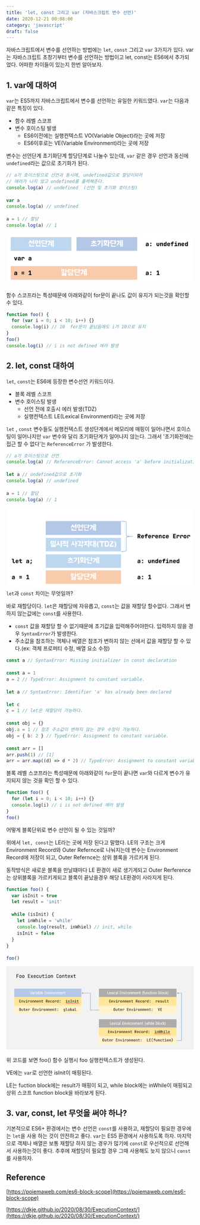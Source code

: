 ```yaml
---
title: 'let, const 그리고 var (자바스크립트 변수 선언)'
date: 2020-12-21 00:08:00
category: 'javascript'
draft: false
---
```


자바스크립트에서 변수를 선언하는 방법에는 `let`, `const` 그리고 `var` 3가지가 있다. var는 자바스크립트 초창기부터 변수를 선언하는 방법이고 let, const는 ES6에서 추가되었다. 어떠한 차이들이 있는지 한번 알아보자.

## 1. var에 대하여

`var`는 ES5까지 자바스크립트에서 변수를 선언하는 유일한 키워드였다. `var`는 다음과 같은 특징이 있다.

- 함수 레벨 스코프
- 변수 호이스팅 발생
  - ES6이전에는 실행컨텍스트 VO(Variable Object)라는 곳에 저장
  - ES6이후로는 VE(Variable Environment)라는 곳에 저장

변수는 선언단계 초기화단계 할당단계로 나눌수 있는데, `var` 같은 경우 선언과 동신에 `undefined`라는 값으로 초기화가 된다.

```js
// a가 호이스팅으로 선언과 동시에, undefined값으로 할당이되어
// 에러가 나지 않고 undefined를 출력해준다.
console.log(a) // undefined  (선언 및 초기화 호이스팅)

var a
console.log(a) // undefined

a = 1 // 할당
console.log(a) // 1
```

![](./images/variable1.png)

함수 스코프라는 특성때문에 아래와같이 for문이 끝나도 값이 유지가 되는것을 확인할 수 있다.

```js
function foo() {
  for (var i = 0; i < 10; i++) {}
  console.log(i) // 10  for문이 끝났음에도 i가 10으로 유지
}
foo()
console.log(i) // i is not defined 에러 발생
```

## 2. let, const 대하여

`let`, `const`는 ES6에 등장한 변수선언 키워드이다.

- 블록 레벨 스코프
- 변수 호이스팅 발생
  - 선언 전에 호출시 에러 발생(TDZ)
  - 실행컨텍스트 LE(Lexical Environment)라는 곳에 저장

`let` , `const` 변수들도 실행컨텍스트 생성단계에서 메모리에 매핑이 일어나면서 호이스팅이 일어나지만 `var` 변수와 달리 초기화단계가 일어나지 않는다. 그래서 '초기화전에는 접근 할 수 없다'는 `ReferenceError` 가 발생한다.

```js
// a가 호이스팅으로 선언
console.log(a) // ReferenceError: Cannot access 'a' before initialization

let a // undefined값으로 초기화
console.log(a) // undefined

a = 1 // 할당
console.log(a) // 1
```

![](./images/variable2.png)
`let`과 `const` 차이는 무엇일까?

바로 재할당이다. `let`은 재할당에 자유롭고, `const`는 값을 재할당 할수없다. 그래서 변하지 않는값에는 `const`를 사용한다.

- `const` 값을 재할당 할 수 없기때문에 초기값을 입력해주어야한다. 입력하지 않을 경우 `SyntaxError`가 발생한다.
- 주소값을 참조하는 객체나 배열은 참조가 변하지 않는 선에서 값을 재할당 할 수 있다.(ex: 객체 프로퍼티 수정, 배열 요소 수정)

```js
const a // SyntaxError: Missing initializer in const declaration

const a = 1
a = 2 // TypeError: Assignment to constant variable.

let a // SyntaxError: Identifier 'a' has already been declared

let c
c = 1 // let은 재할당이 가능하다.

const obj = {}
obj.a = 1 // 참조 주소값이 변하지 않는 경우 수정이 가능하다.
obj = { b: 2 } // TypeError: Assignment to constant variable.

const arr = []
arr.push(1) // [1]
arr = arr.map((d) => d * 2) // TypeError: Assignment to constant variable.
```

블록 레벨 스코프라는 특성때문에 아래와같이 `for`문이 끝나면 `var`와 다르게 변수가 유지되지 않는 것을 확인 할 수 있다.

```js
function foo() {
  for (let i = 0; i < 10; i++) {}
  console.log(i) // i is not defined 에러 발생
}
foo()
```

어떻게 블록단위로 변수 선언이 될 수 있는 것일까?

위에서 `let, const`는 LE라는 곳에 저장 된다고 말했다. LE의 구조는 크게 Environment Record와 Outer Refernce로 나눠지는데 변수는 Environment Record에 저장이 되고, Outer Refernce는 상위 블록을 가르키게 된다.

동작방식은 새로운 블록을 만날떄마다 LE 환경이 새로 생기게되고 Outer Rerference는 상위블록을 가르키게되고 블록이 끝났을경우 해당 LE환경이 사라지게 된다.

```js
function foo() {
  var isInit = true
  let result = 'init'

  while (isInit) {
    let inWhile = 'while'
    console.log(result, inWhiel) // init, while
    isInit = false
  }
}

foo()
```

![](./images/variable3.png)

위 코드를 보면 foo() 함수 실행시 foo 실행컨텍스트가 생성된다.

VE에는 `var`로 선언한 isInit이 매핑된다.

LE는 fuction block에는 result가 매핑이 되고, while block에는 inWhile이 매핑되고 상위 스코프 function block을 바라보게 된다.

## 3. var, const, let 무엇을 써야 하나?

기본적으로 ES6+ 환경에서는 변수 선언은 `const`를 사용하고, 재할당이 필요한 경우에는 `let`을 사용 하는 것이 안전하고 좋다. `var`는 ES5 환경에서 사용하도록 하자. 마지막으로 객체나 배열은 보통 재할당 하지 않는 경우가 많기에 `const`로 우선적으로 선언해서 사용하는것이 좋다. 추후에 재할당이 필요할 경우 그때 사용해도 늦지 않으니 `const`를 사용하자.

## Reference

[https://poiemaweb.com/es6-block-scope](https://poiemaweb.com/es6-block-scope)

[https://dkje.github.io/2020/08/30/ExecutionContext/](https://dkje.github.io/2020/08/30/ExecutionContext/)
